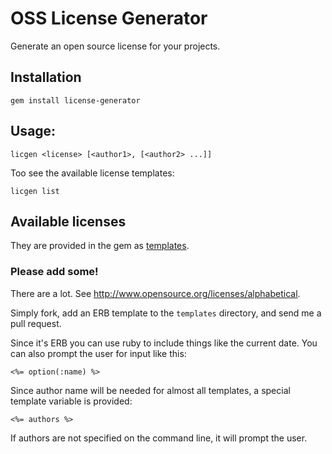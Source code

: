 # OSS License Generator

Generate an open source license for your projects.

## Installation

    gem install license-generator

## Usage:

    licgen <license> [<author1>, [<author2> ...]]

Too see the available license templates:

    licgen list

## Available licenses

They are provided in the gem as [templates](templates/).

### Please add some!

There are a lot. See <http://www.opensource.org/licenses/alphabetical>.

Simply fork, add an ERB template to the `templates` directory, and send me a
pull request.

Since it's ERB you can use ruby to include things like the current date. You
can also prompt the user for input like this:

    <%= option(:name) %>

Since author name will be needed for almost all templates, a special template
variable is provided:

    <%= authors %>

If authors are not specified on the command line, it will prompt the user.

